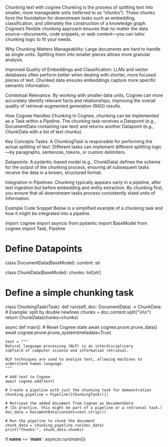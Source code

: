 Chunking text with cognee
Chunking is the process of splitting text into smaller, more manageable units (referred to as “chunks”). These chunks form the foundation for downstream tasks such as embedding, classification, and ultimately the construction of a knowledge graph. Cognee’s flexible chunking approach ensures that no matter the data source—documents, code snippets, or web content—you can tailor chunking logic to fit your needs.

Why Chunking Matters
Manageability: Large documents are hard to handle as single units. Splitting them into smaller pieces allows more granular analysis.

Improved Quality of Embeddings and Classification: LLMs and vector databases often perform better when dealing with shorter, more focused pieces of text. Chunked data ensures embeddings capture more specific semantic information.

Contextual Relevance: By working with smaller data units, Cognee can more accurately identify relevant facts and relationships, improving the overall quality of retrieval-augmented generation (RAG) results.

How Cognee Handles Chunking
In Cognee, chunking can be implemented as a Task within a Pipeline. The chunking task receives a Datapoint (e.g., DocumentData containing raw text) and returns another Datapoint (e.g., ChunkData with a list of text chunks).

Key Concepts
Tasks: A ChunkingTask is responsible for performing the actual splitting of text. Different tasks can implement different splitting logic—by paragraphs, sentences, tokens, or custom delimiters.

Datapoints: A pydantic-based model (e.g., ChunkData) defines the schema for the output of the chunking process, ensuring all subsequent tasks receive the data in a known, structured format.

Integration in Pipelines: Chunking typically appears early in a pipeline, after text ingestion but before embedding and entity extraction. By chunking first, you ensure that all downstream tasks process consistently sized units of information.

Example Code Snippet
Below is a simplified example of a chunking task and how it might be integrated into a pipeline.

import cognee
import asyncio
from pydantic import BaseModel
from cognee import Task, Pipeline
 
# Define Datapoints
class DocumentData(BaseModel):
    content: str
 
class ChunkData(BaseModel):
    chunks: list[str]
 
# Define a simple chunking task
class ChunkingTask(Task):
    def run(self, doc: DocumentData) -> ChunkData:
        # Example: split by double newlines
        chunks = doc.content.split("\n\n")
        return ChunkData(chunks=chunks)
 
async def main():
    # Reset Cognee state
    await cognee.prune.prune_data()
    await cognee.prune.prune_system(metadata=True)
 
    text = """
    Natural language processing (NLP) is an interdisciplinary
    subfield of computer science and information retrieval.
 
    NLP techniques are used to analyze text, allowing machines to
    understand human language.
    """
 
    # Add text to Cognee
    await cognee.add(text)
 
    # Create a pipeline with just the chunking task for demonstration
    chunking_pipeline = Pipeline([ChunkingTask()])
 
    # Retrieve the added document from Cognee as DocumentData
    # (In practice, this might be part of a pipeline or a retrieval task.)
    doc_data = DocumentData(content=text.strip())
 
    # Run the pipeline to chunk the document
    chunk_data = chunking_pipeline.run(doc_data)
    print("Chunks:", chunk_data.chunks)
 
if __name__ == '__main__':
    asyncio.run(main())